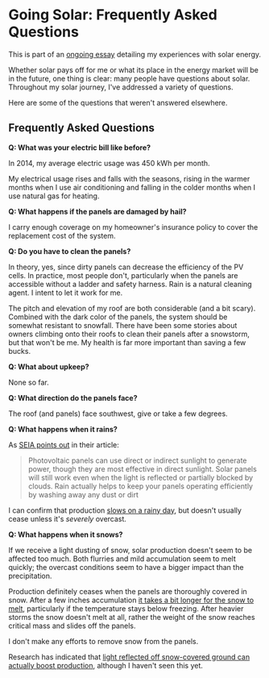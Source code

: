 <!-- title: My Solar Install FAQ -->
<!-- categories: howto,essay -->
<!-- tags: solar,faq -->
<!-- published: 2014-12-07T15:52:00-05:00 -->
<!-- updated: 2015-01-24T10:45:00-05:00 -->
<!-- summary: Part of the Going Solar series, answering questions that I get asked about my install. -->

# Going Solar: Frequently Asked Questions

This is part of an [ongoing essay](/v2/solar/) detailing my experiences with solar energy.

Whether solar pays off for me or what its place in the energy market will be in the future, one thing is clear: many people have questions about solar. Throughout my solar journey, I've addressed a variety of questions.

Here are some of the questions that weren't answered elsewhere.

## Frequently Asked Questions

**Q: What was your electric bill like before?**

In 2014, my average electric usage was 450 kWh per month.

My electrical usage rises and falls with the seasons, rising in the warmer months when I use air conditioning and falling in the colder months when I use natural gas for heating.

**Q: What happens if the panels are damaged by hail?**

I carry enough coverage on my homeowner's insurance policy to cover the replacement cost of the system.

**Q: Do you have to clean the panels?**

In theory, yes, since dirty panels can decrease the efficiency of the PV cells. In practice, most people don't, particularly when the panels are accessible without a ladder and safety harness. Rain is a natural cleaning agent. I intent to let it work for me.

The pitch and elevation of my roof are both considerable (and a bit scary). Combined with the dark color of the panels, the system should be somewhat resistant to snowfall. There have been some stories about owners climbing onto their roofs to clean their panels after a snowstorm, but that won't be me. My health is far more important than saving a few bucks.

**Q: What about upkeep?**

None so far.

**Q: What direction do the panels face?**

The roof (and panels) face southwest, give or take a few degrees.

**Q: What happens when it rains?**

As [SEIA points out](http://www.seia.org/about/solar-energy/solar-faq/what-happens-solar-panels-when-it%E2%80%99s-cloudy-or-raining) in their article:

> Photovoltaic panels can use direct or indirect sunlight to generate power, though they are most effective in direct sunlight. Solar panels will still work even when the light is reflected or partially blocked by clouds. Rain actually helps to keep your panels operating efficiently by washing away any dust or dirt

I can confirm that production [slows on a rainy day](https://www.flickr.com/photos/techmsg/16266401982), but doesn't usually cease unless it's *severely* overcast.

**Q: What happens when it snows?**

If we receive a light dusting of snow, solar production doesn't seem to be affected too much. Both flurries and mild accumulation seem to melt quickly; the overcast conditions seem to have a bigger impact than the precipitation.

Production definitely ceases when the panels are thoroughly covered in snow. After a few inches accumulation [it takes a bit longer for the snow to melt](https://www.flickr.com/photos/techmsg/16064044529/), particularly if the temperature stays below freezing. After heavier storms the snow doesn't melt at all, rather the weight of the snow reaches critical mass and slides off the panels.

I don't make any efforts to remove snow from the panels.

Research has indicated that [light reflected off snow-covered ground can actually boost production](http://www.accuweather.com/en/weather-news/are-solar-panels-usable-in-sno/21894748), although I haven't seen this yet.
